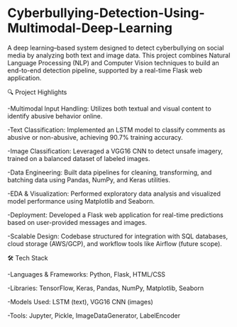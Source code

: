 # Cyberbullying-Detection-Using-Multimodal-Deep-Learning
A deep learning–based system designed to detect cyberbullying on social media by analyzing both text and image data. This project combines Natural Language Processing (NLP) and Computer Vision techniques to build an end-to-end detection pipeline, supported by a real-time Flask web application.

🔍 Project Highlights

-Multimodal Input Handling: Utilizes both textual and visual content to identify abusive behavior online.

-Text Classification: Implemented an LSTM model to classify comments as abusive or non-abusive, achieving 90.7% training accuracy.

-Image Classification: Leveraged a VGG16 CNN to detect unsafe imagery, trained on a balanced dataset of labeled images.

-Data Engineering: Built data pipelines for cleaning, transforming, and batching data using Pandas, NumPy, and Keras utilities.

-EDA & Visualization: Performed exploratory data analysis and visualized model performance using Matplotlib and Seaborn.

-Deployment: Developed a Flask web application for real-time predictions based on user-provided messages and images.

-Scalable Design: Codebase structured for integration with SQL databases, cloud storage (AWS/GCP), and workflow tools like Airflow (future scope).

🛠️ Tech Stack

-Languages & Frameworks: Python, Flask, HTML/CSS

-Libraries: TensorFlow, Keras, Pandas, NumPy, Matplotlib, Seaborn

-Models Used: LSTM (text), VGG16 CNN (images)

-Tools: Jupyter, Pickle, ImageDataGenerator, LabelEncoder

